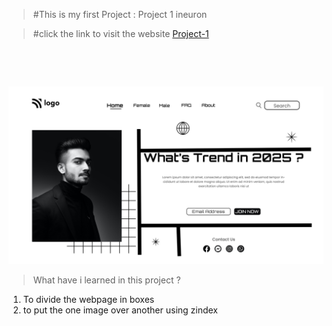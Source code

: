 >  #This is my first Project : Project 1 ineuron

> #click the link to visit the website  [Project-1](https://sweet-macaron-851fc0.netlify.app)
<br />

&nbsp;


![Project-1](./1.png)

> What have i learned in this project ?
  1. To divide the webpage in boxes
  2. to put the one image over another using zindex





